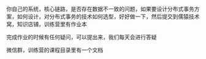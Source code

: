 

你自己的系统，核心链路，是否存在数据不一致的问题，如果要设计分布式事务方案，如何设计，对分布式事务的技术如何选型，好好做一下，然后提交到儒猿技术窝，知识店铺，训练营里有作业本

完成作业的时候有任何疑问，可以提出来，我们每天会进行答疑

微信群，训练营的课程目录里有一个文档
